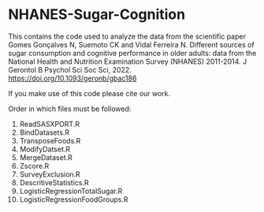 # NHANES-Sugar-Cognition

This contains the code used to analyze the data from the scientific paper Gomes Gonçalves N, Suemoto CK and Vidal Ferreira N. Different sources of sugar consumption and cognitive performance in older adults: data from the National Health and Nutrition Examination Survey (NHANES) 2011-2014. J Gerontol B Psychol Sci Soc Sci, 2022. https://doi.org/10.1093/geronb/gbac186

If you make use of this code please cite our work.

Order in which files must be followed: 
1. ReadSASXPORT.R
2. BindDatasets.R
3. TransposeFoods.R
4. ModifyDatset.R
5. MergeDataset.R
6. Zscore.R
7. SurveyExclusion.R
8. DescritiveStatistics.R
9. LogisticRegressionTotalSugar.R
10. LogisticRegressionFoodGroups.R

